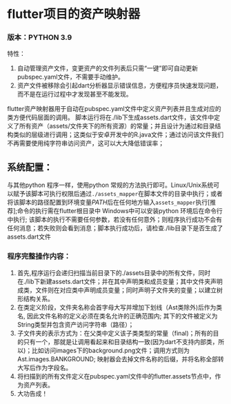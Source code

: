 # flutter项目的资产映射器
### 版本：PYTHON 3.9

特性：
  1. 自动管理资产文件，变更资产的文件列表后只需“一键”即可自动更新pubspec.yaml文件，不需要手动维护。
  2. 资产文件被移除会引起dart分析器显示错误信息，方便程序员快速发现问题，而不是在运行过程中才发现甚至不能发现。


flutter资产映射器用于自动在pubspec.yaml文件中定义资产列表并且生成对应的类方便代码层面的调用。
脚本运行将在./lib下生成assets.dart文件，该文件中定义了所有资产（assets/文件夹下的所有资源）的常量；并且设计为通过和目录结构类似的层级进行调用；这类似于安卓开发中的R.java文件；通过访问该文件我们不再需要使用纯字符串访问资产，这可以大大降低错误率；
## 系统配置：
  与其他python 程序一样，使用python 常规的方法执行即可。Linux/Unix系统可以赋予该脚本可执行权限后通过`./assets_mapper`在脚本文件的目录中执行；或者将该脚本的路径配置到环境变量*PATH*后在任何地方输入`assets_mapper`执行\[推荐\];命令的执行需在flutter根目录中
  Windows中可以安装python 环境后在命令行中执行;
  该脚本的执行不需要任何参数，若没有任何意外；则程序执行成功不会有任何消息；若失败则会看到消息；脚本执行成功后，请检查./lib目录下是否生成了assets.dart文件

### 程序完整操作内容：
  1. 首先,程序运行会递归扫描当前目录下的./assets目录中的所有文件，同时在./lib下新建assets.dart文件；并在其中声明类和成员变量；其中文件夹声明成类，文件则在对应类中声明成员变量；同时声明子文件夹的变量；以建立树形结构关系。
  2. 在类定义阶段，文件夹名称会首字母大写并增加下划线（Ast类除外)后作为类名, 因此文件名称的定义必须在类名允许的正确范围内; 其下的文件被定义为String类型并包含资产访问字符串（路径）；
  3. 子文件夹的表示方式为：在父类中定义该子类类型的常量（final)；所有的目的只有一个，那就是让调用看起来和目录结构一致(因为dart不支持内部类，所以)；比如访问images下的background.png文件；调用方式则为Ast.images.BANKGROUND; 映射器会去掉文件名称的后缀，并将名称全部转大写后作为字段名。
  5. 将扫描到的所有文件定义在pubspec.yaml文件中的flutter.assets节点中，作为资产列表。
  6. 大功告成！
